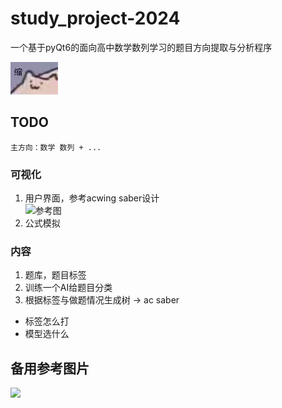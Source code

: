# study_project-2024
一个基于pyQt6的面向高中数学数列学习的题目方向提取与分析程序 

![](https://raw.githubusercontent.com/zhizhizhiwang/image_hub/image/202406231523415.jpg)

## TODO  
    主方向：数学 数列 + ...
### 可视化  
1. 用户界面，参考acwing saber设计  
![参考图](https://cdn.jsdelivr.net/gh/zhizhizhiwang/image_hub@image/202406212311981.png)
2. 公式模拟   
### 内容  
1. 题库，题目标签  
2. 训练一个AI给题目分类  
3. 根据标签与做题情况生成树 -> ac saber
+ 标签怎么打
+ 模型选什么


## 备用参考图片
![](https://cdn.jsdelivr.net/gh/zhizhizhiwang/image_hub@image/202406212259911.png)